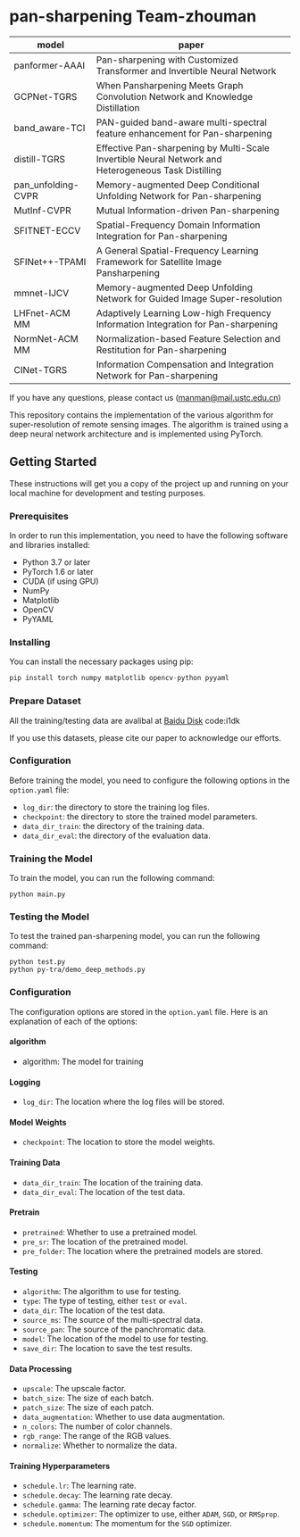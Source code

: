 # pan-sharpening    Team-zhouman

|model|paper|
|-|-|
|panformer-AAAI| Pan-sharpening with Customized Transformer and Invertible Neural Network|
|GCPNet-TGRS|When Pansharpening Meets Graph Convolution Network and Knowledge Distillation|
|band_aware-TCI|PAN-guided band-aware multi-spectral feature enhancement for Pan-sharpening|
|distill-TGRS|Effective Pan-sharpening by Multi-Scale Invertible Neural Network and Heterogeneous Task Distilling|
|pan_unfolding-CVPR|Memory-augmented Deep Conditional Unfolding Network for Pan-sharpening|
|MutInf-CVPR|Mutual Information-driven Pan-sharpening|
|SFITNET-ECCV|Spatial-Frequency Domain Information Integration for Pan-sharpening|
|SFINet++-TPAMI|A General Spatial-Frequency Learning Framework for Satellite Image Pansharpening|
|mmnet-IJCV|Memory-augmented Deep Unfolding Network for Guided Image Super-resolution|
|LHFnet-ACM MM|Adaptively Learning Low-high Frequency Information Integration for Pan-sharpening|
|NormNet-ACM MM|Normalization-based Feature Selection and Restitution for Pan-sharpening|
|CINet-TGRS|Information Compensation and Integration Network for Pan-sharpening|



If you have any questions, please contact us (manman@mail.ustc.edu.cn)


This repository contains the implementation of the various algorithm for super-resolution of remote sensing images. The algorithm is trained using a deep neural network architecture and is implemented using PyTorch.

## Getting Started

These instructions will get you a copy of the project up and running on your local machine for development and testing purposes.

### Prerequisites

In order to run this implementation, you need to have the following software and libraries installed:

- Python 3.7 or later
- PyTorch 1.6 or later
- CUDA (if using GPU)
- NumPy
- Matplotlib
- OpenCV
- PyYAML

### Installing

You can install the necessary packages using pip:

```python
pip install torch numpy matplotlib opencv-python pyyaml
```

### Prepare Dataset

All the training/testing data are avalibal at [Baidu Disk](https://pan.baidu.com/s/12XqgR3l4m-WBxGOw4W807A?pwd=i1dk) code:i1dk 

If you use this datasets, please cite our paper to acknowledge our efforts.


### Configuration

Before training the model, you need to configure the following options in the `option.yaml` file:


- `log_dir`: the directory to store the training log files.
- `checkpoint`: the directory to store the trained model parameters.
- `data_dir_train`: the directory of the training data.
- `data_dir_eval`: the directory of the evaluation data.

### Training the Model

To train the model, you can run the following command:

```
python main.py
```

### Testing the Model

To test the trained pan-sharpening model, you can run the following command:

```
python test.py
python py-tra/demo_deep_methods.py
```

### Configuration

The configuration options are stored in the `option.yaml` file. Here is an explanation of each of the options:

#### algorithm

- algorithm: The model for training

#### Logging

- `log_dir`: The location where the log files will be stored.

#### Model Weights

- `checkpoint`: The location to store the model weights.

#### Training Data

- `data_dir_train`: The location of the training data.
- `data_dir_eval`: The location of the test data.

#### Pretrain

- `pretrained`: Whether to use a pretrained model.
- `pre_sr`: The location of the pretrained model.
- `pre_folder`: The location where the pretrained models are stored.

#### Testing

- `algorithm`: The algorithm to use for testing.
- `type`: The type of testing, either `test` or `eval`.
- `data_dir`: The location of the test data.
- `source_ms`: The source of the multi-spectral data.
- `source_pan`: The source of the panchromatic data.
- `model`: The location of the model to use for testing.
- `save_dir`: The location to save the test results.

#### Data Processing

- `upscale`: The upscale factor.
- `batch_size`: The size of each batch.
- `patch_size`: The size of each patch.
- `data_augmentation`: Whether to use data augmentation.
- `n_colors`: The number of color channels.
- `rgb_range`: The range of the RGB values.
- `normalize`: Whether to normalize the data.

#### Training Hyperparameters

- `schedule.lr`: The learning rate.
- `schedule.decay`: The learning rate decay.
- `schedule.gamma`: The learning rate decay factor.
- `schedule.optimizer`: The optimizer to use, either `ADAM`, `SGD`, or `RMSprop`.
- `schedule.momentum`: The momentum for the `SGD` optimizer.
